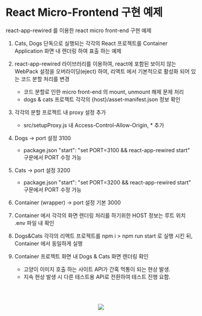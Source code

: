  # React Micro-Frontend 구현 예제

react-app-rewired 를 이용한 react micro front-end 구현 예제

1. Cats, Dogs 단독으로 실행되는 각각의 React 프로젝트를 Container Application 화면 내 렌더링 하여 표출 하는 예제 

2. react-app-rewired 라이브러리를 이용하여, react에 포함된 보이지 않는 WebPack 설정을 오버라이딩(eject) 하여, 리액트 에서 기본적으로 활성화 되어 있는 코드 분할 처리를 변경
    * 코드 분할로 인한 micro front-end 의 mount, unmount 해제 문제 처리
    * dogs & cats 프로젝트 각각의 {host}/asset-manifest.json 정보 확인

3. 각각의 분할 프로젝트 내 proxy 설정 추가
    * src/setupProxy.js 내 Access-Control-Allow-Origin, * 추가

4. Dogs -> port 설정 3100
    * package.json "start": "set PORT=3100 && react-app-rewired start" 구문에서 PORT 수정 가능

5. Cats -> port 설정 3200
	* package.json "start": "set PORT=3200 && react-app-rewired start" 구문에서 PORT 수정 가능

6. Container (wrapper) -> port 설정 기본 3000 

7. Container 에서 각각의 화면 렌더링 처리를 하기위한 HOST 정보는 루트 위치 .env 파일 내 확인

8. Dogs&Cats 각각의 리액트 프로젝트를 npm i > npm run start 로 실행 시킨 뒤, Container 에서 동일하게 
실행

9. Container 프로젝트 화면 내 Dogs & Cats 화면 렌더링 확인
    * 고양이 이미지 호출 하는 사이트 API가 간혹 먹통이 되는 현상 발생.
    * 지속 현상 발생 시 다른 테스트용 API로 전환하여 테스트 진행 요함.

<br />
<br />
<p align="center"><img src="https://github.com/Seongjin-ju/micro-frontend-react-practice/assets/139413168/3987d4f4-6e5a-44d6-bda5-a5868d3d2c32" /></p>
